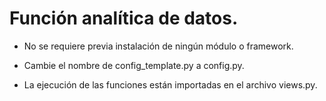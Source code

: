# Función analítica de datos.

- No se requiere previa instalación de ningún módulo o framework.

- Cambie el nombre de config_template.py a config.py.

- La ejecución de las funciones están importadas en el archivo views.py.

